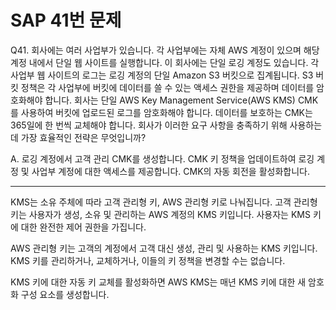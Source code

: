 # SAP 41번 문제

Q41. 회사에는 여러 사업부가 있습니다. 각 사업부에는 자체 AWS 계정이 있으며 해당 계정 내에서 단일 웹 사이트를 실행합니다. 이 회사에는 단일 로깅 계정도 있습니다. 각 사업부 웹 사이트의 로그는 로깅 계정의 단일 Amazon S3 버킷으로 집계됩니다. S3 버킷 정책은 각 사업부에 버킷에 데이터를 쓸 수 있는 액세스 권한을 제공하며 데이터를 암호화해야 합니다. 회사는 단일 AWS Key Management Service(AWS KMS) CMK를 사용하여 버킷에 업로드된 로그를 암호화해야 합니다. 데이터를 보호하는 CMK는 365일에 한 번씩 교체해야 합니다.
회사가 이러한 요구 사항을 충족하기 위해 사용하는 데 가장 효율적인 전략은 무엇입니까?

A. 로깅 계정에서 고객 관리 CMK를 생성합니다. CMK 키 정책을 업데이트하여 로깅 계정 및 사업부 계정에 대한 액세스를 제공합니다. CMK의 자동 회전을 활성화합니다.

---

KMS는 소유 주체에 따라 고객 관리형 키, AWS 관리형 키로 나눠집니다. 고객 관리형 키는 사용자가 생성, 소유 및 관리하는 AWS 계정의 KMS 키입니다. 사용자는 KMS 키에 대한 완전한 제어 권한을 가집니다.

AWS 관리형 키는 고객의 계정에서 고객 대신 생성, 관리 및 사용하는 KMS 키입니다. KMS 키를 관리하거나, 교체하거나, 이들의 키 정책을 변경할 수는 없습니다.

KMS 키에 대한 자동 키 교체를 활성화하면 AWS KMS는 매년 KMS 키에 대한 새 암호화 구성 요소를 생성합니다.
